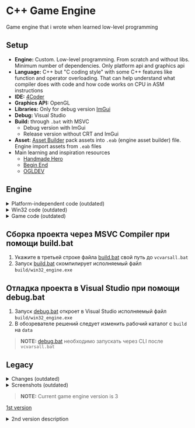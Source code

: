 # C++ Game Engine
Game engine that i wrote when learned low-level programming

## Setup
* **Engine:** Custom. Low-level programming. From scratch and without libs. Minimum number of dependencies. Only platform api and graphics api
* **Language:** C++ but "C coding style" with some C++ features like function and operator overloading. That can help understand what compiler does with code and how code works on CPU in ASM instructions
* **IDE:** [4Coder](https://4coder.net/)
* **Graphics API:** OpenGL
* **Libraries:** Only for debug version [ImGui](https://github.com/ocornut/imgui)
* **Debug:** Visual Studio
* **Build:** through `.bat` with MSVC
  * Debug version with ImGui
  * Release version without CRT and ImGui
* **Asset:** [Asset Builder](https://github.com/ezexff/asset-builder) pack assets into `.eab` (engine asset builder) file. Engine import assets from `.eab` files
* Main learning and inspiration resources
  * [Handmade Hero](https://handmadehero.org/)
  * [Begin End](https://www.youtube.com/channel/UCz29nMCtFP5cuyuLR_0dFkw)
  * [OGLDEV](https://ogldev.org/)

## Engine
<details>
<summary>Platform-independent code (outdated)</summary>

* ### Types
  * Custom names for C data types (int, float and etc.)
  * Constant values
    * Min and Max for int, float and etc.
    * Pi, Tau
  * Preprocessor directives
    * Assert()
    * InvalidCodePath
    * InvalidDefaultCase
    * Kilobytes(), Megabytes(), Gigabytes(), Terabytes()
    * ArrayCount()
  * No CRT
    * _fltused
    * memset()
  * Vector declarations (v2, v2s, v3, v3s, v4)
  * Rectangle declarations (rectangle2, rectangle3)
  * Matrix declarations (m4x4, m4x4_inv)
* ### Structs
  * Memory
    * `game_memory`
  * Renderer
    * `renderer_frame`
    * `camera`
    * `opengl`
  * Audio
    * `game_sound_output_buffer`
    * `loaded_sound`
  * Input
    * `platform_file_handle`
    * `platform_file_group`
    * `game_button_state`
    * `game_controller_input`
    * `game_input_mouse_button`
    * `game_input`
  * Other
    * `platform_api` pointers to win32 functions
      * Read data from files
        * GetAllFilesOfTypeBegin
        * GetAllFilesOfTypeEnd
        * OpenNextFile
        * ReadDataFromFile
        * FileError
  * Debug
    * `imgui` context, variables for windows visibility and etc.
* ### Functions
  * `SafeTruncateUInt64()`
  * `GetController()`
* ### Export/import function declarations
  * Game
    * `UpdateAndRender()`
    * `GetSoundSamples()`
  * Renderer
    * `BeginFrame()`
    * `EndFrame()`
---
  
</details>

<details>
<summary>Win32 code (outdated)</summary>


* ### Memory
  * Alloc big memory block with VirtualAlloc()
  * Init pointers to platform API functions
* ### Renderer (OpenGL)
  * Load renderer from .dll
  * Init frame object
  * Init pointers to shader functions
  * Update Frame object at every frame with `BeginFrame()` and `EndFrame()`
* ### Audio
  * WASAPI
  * ~~DirectSound~~
* ### Input
  * Keyboard
  * Mouse (keys, wheel, cursor)
  * Read files
    * GetAllFilesOfType
    * OpenNextFile
    * FileError
  * ~~XInput gamepad~~
* ### Other
  * Timer
  * Fps lock
  * Toggle fullscreen
* ### Debug
  * ImGui log app
  * ImGui win32 window
    * Settings
      * Demo window
      * Window mode
      * Fps lock
    * Renderer
      * Frame info
      * OpenGL info
    * Audio
      * WASAPI info
    * Input
      * Cheatsheet of implemented inputs
---

</details>

<details>
<summary>Game code (outdated)</summary>

* ### Memory
  * ConstArena static storage
  * TranArena updates every frame
* ### Renderer (OpenGL)
  * Frame through camera with perspective projection
  * Push buffer
    * Clear
    * RectOnGround
    * RectOutlineOnGround
    * BitmapOnGround
  * Frame through shader with effects (blur, emboss, grayscale, inverse, sepia)
  * Skybox
  * Ground chunks
* ### Audio (sound mixer)
  * Play sound
  * Test sine wave
    * Change tone volume
    * Change tone hz
* ### Mode
  * Test
    * Render
      * Clear screen
      * Rectangle on ground
      * Load shader from file
      * Compile shader
      * Link shader program
  * World
    * Input
      * Movement
      * Camera
      * Attack
    * Hash-based world storage
    * Entities (hero, wall, monstar, sword)
    * Sim region  
      * Update entities in area around camera (movement, collisions and etc.)
    * Render
      * Updatable entities
      * Bitmap at ground chunks
* ### Other
  * Math
    * Intrinsics
      * Scalar operations through processor instructions
      * SIMD intrinsics for trigonometric math functions (SVML)
    * Scalar operations
    * Vector operators and operations
    * Rectangle operators and operations
    * Matrix operators and operations
  * Multithreaded task workers
  * Asset
    * Reading EAB files
    * Load bitmaps and sounds through task workers
* ### Debug
  * ImGui log app
  * ImGui game window
    * Sim region window visibility
    * Memory
      * ConstArena info
      * TranArena info
    * Audio
      * Playing sound info
      * Test sine wave
        * Tone hz
        * Tone volume
      * Play 1st loaded sound
    * Frame
      * Push buffer info
      * Camera position and angle info
      * Preview for color and depth textures
      * Effects (blur, emboss, grayscale, inverse, sepia)
      * Live shaders editor window visibility
      * Variables info (IDs - textures, shaders, programs)
    * Input
      * Mouse pos and delta
      * Log mouse input
      * Log keyboard input
    * Threads
      * Current state info for 4 workers
    * Assets
      * Created memory blocks info
      * Count for every type of asset
      * EAB file tree
        * Show selected bitmap in preview window
        * Play selected sound
    * Mode
      * Change game mode
      * Change camera position
      * Background fill color
  * Bitmap preview window
  * Shaders editor window
  * Sim region window
    * Origin, bounds and etc. info
    * List of updatable entities

</details>

## Сборка проекта через MSVC Compiler при помощи build.bat
1. Укажите в третьей строке файла [build.bat](code/build.bat) свой путь до `vcvarsall.bat`
2. Запуск [build.bat](code/build.bat) скомпилирует исполняемый файл `build/win32_engine.exe`
## Отладка проекта в Visual Studio при помощи debug.bat
1. Запуск [debug.bat](code/debug.bat) откроет в Visual Studio исполняемый файл `build/win32_engine.exe`
2. В обозревателе решений следует изменить рабочий каталог с `build` на `data`
> **NOTE:** [debug.bat](code/debug.bat) необходимо запускать через CLI после `vcvarsall.bat`

## Legacy
<details>
<summary>Changes (outdated)</summary>

```
2024.03.26
 + added font to asset builder and engine
 + added font preview in ImGui EAB tree
 + in ImGui asset list Text replaced by BulletText

2024.03.20
 + added sim region, world, entities from old engine
 + added functions for rectangle types
 + added ground chunk buffers and fill ground chunks filling
 + fixed collision when hit monstar

2024.02.24
 + added IsDown() and WasPressed() input functions
 + fixed Frame s32 Width, Height replaced to v2s Dim
 + added MoveCamera() method - camera in frame from mode camera
 + changing camera pos and angle from game modes
 + added string type
 + added name and size in filehandle
 + improved OpenglCompileShader() and OpenglLinkProgram()
 + added rendering through texture (ColorTexture, DepthTexture, VAO, VBO, FBO)
 + added vert and frag shader screen effects to frame (blur, emboss, grayscale, inverse, sepia)
 + improved structure of ImGui debug windows
 + added mouse delta for 3d camera
 + improved 3d camera and movement in World mode
 + some ImGui Text replaced by BulletText
 + added task work queues
 + added assets loading from .eab files through thread task workers
 + added EAB tree with bitmaps and sounds
 + added preview window for bitmaps
 + added skybox
 + skybox optimized
 + fixed camera angle
 + fixed dtForFrame in movement code
 + improved shaders loading code
 + fixed bug in platform file i/o code
 + reworked code for load shader texts
 + added bitmap on ground to push buffer renderer
```

</details>

<details>
<summary>Screenshots (outdated)</summary>

### 23.03.2024
<img src="https://i.imgur.com/cGDpNIo.png" alt="5 - 23.03.2024">
<img src="https://i.imgur.com/wWGq702.png" alt="4 - 23.03.2024">
<img src="https://i.imgur.com/aPd24OJ.png" alt="3 - 23.03.2024">
<img src="https://i.imgur.com/Xwltila.png" alt="2 - 23.03.2024">
<img src="https://i.imgur.com/dF5uV3q.png" alt="1 - 23.03.2024">

### 18.02.2024
<img src="https://i.imgur.com/CTprHxF.png" alt="2 - 18.02.2024">

### 16.02.2024
<img src="https://i.imgur.com/P8EAYty.png" alt="1 - 16.02.2024">

### 26.12.2023
<img src="https://i.imgur.com/ScSqF2k.png" alt="19 - 26.12.2023">
<img src="https://i.imgur.com/mNnF25d.png" alt="18 - 26.12.2023">
<img src="https://i.imgur.com/66SAlev.png" alt="17 - 26.12.2023">
<img src="https://i.imgur.com/m0dVLfg.png" alt="16 - 26.12.2023">
<img src="https://i.imgur.com/oRULiTy.png" alt="15 - 26.12.2023">
<img src="https://i.imgur.com/2WkdFRJ.png" alt="14 - 26.12.2023">
<img src="https://i.imgur.com/3KfLifH.png" alt="13 - 26.12.2023">
<img src="https://i.imgur.com/SGAMw7X.png" alt="12 - 26.12.2023">
<img src="https://i.imgur.com/yoag0Nv.png" alt="11 - 26.12.2023">
<img src="https://i.imgur.com/qwDYdQb.png" alt="10 - 26.12.2023">

### 26.08.2023
<img src="https://i.imgur.com/08RFODw.png" alt="9 - 26.08.2023">
<img src="https://i.imgur.com/DuFitsj.png" alt="8 - 26.08.2023">

### 21.08.2023
<img src="https://i.imgur.com/ue5gFgL.png" alt="7 - 21.08.2023">

### 19.08.2023
<img src="https://i.imgur.com/BNUPyQj.png" alt="6 - 19.08.2023">

### 12.08.2023
<img src="https://i.imgur.com/lFqbDXQ.png" alt="5 - 12.08.2023">
<img src="https://i.imgur.com/icJtm0k.png" alt="4 - 12.08.2023">
<img src="https://i.imgur.com/vRpIoxd.png" alt="3 - 12.08.2023">
<img src="https://i.imgur.com/gW81zeb.png" alt="2 - 12.08.2023">

### 06.01.2023
<img src="https://i.imgur.com/oZZdn5x.png" alt="1 - 06.01.2023">

</details>

> **NOTE:** Current game engine version is 3

[1st version](https://github.com/ezexff/learning_opengl)

<details>
<summary>2nd version description</summary>

* ### Platform Layer (GLFW)
  * Memory: big memory block from VirtualAlloc()
  * OpenGL (Glad) + GLSL
  * Framerate
    * Locked and Unlocked
    * VSync
  * Window mode: fullscreen or windowed
  * Inputs
    * Keyboard
    * Mouse
  * Resolution independent rendering (getting window dimension)
  * Timers???
  * Debug
    * ImGui: Logging, Diagramming and etc.
    * Performance Counters
* ### Game Layer
  * Memory
    * WorldArena: static storage
      * GameState
      * Assets initialization
    * TranArena: updates every frame
      * SimRegion
      * GrounBuffer
      * RenderGroup
  * Types: Preprocessor directives
    * Custom names for standart types: int, float and etc.
    * Constant values: int min/max, float min/max, Pi, Tau and etc.
    * Assert(Expression)  
    * Kilobytes, Megabytes, Gigabytes, Terabytes
    * ArrayCount(Array)
  * Math: vectors, rectangles, matrices and scalar operations
  * Intrinsics: scalar operations through processor instructions
  * Inputs
    * Mouse
      * Camera pitch and yaw
      * ImGui
    * Keyboard: hero moving and shooting
  * Timers: models animations update???
  * Entities (игрок и объекты окружения)???
    * Equation of motion
    * Collision detection with gliding and overlapping
    * Transform matrices
  * Camera
  * Assets (импорт 3d-моделей, сгенерированных при помощи Assets Generator)???
  * SimRegion
  * RenderGroup (OpenGL)
    * Resolution independent rendering (FBO based on window dimension)
    * Persprective projection
    * Orthogonal projection
    * Environment Objects Rendering System (cистема рендеринга объектов окружения, объединённых в VBO)
    * Single Static Meshes (VBO одиночных мешей без анимаций)
    * Single Animated Meshes (VBO одиночных анимированных мешей)
    * Multiple Static Meshes (VBO инстансинг множества статичных мешей без анимаций - множество экземпляров мешей с разными матрицами преобразований)
    * Rendering debug info (world origin, lightings positions, collisions borders)
    * Water (FBO+RBO, Water Shader, Clipping Planes, DuDv Texture, Fresnel Effect, Normal Map)
    * Shadows (Shadow Mapping: Depth Map from Depth Buffer)
    * Grass Objects Rendering System (VBO инстансинг травы с облегчённым шейдером и без теней)
    * Seamless Ground Texture Rendering
  * ImGui: Logging, Diagramming and etc. Меню разработчика в ImGui для просмотра и редактирования параметров подсистем движка (Settings, Memory, Camera, Entities, Render, Light Sources, Shadows, Water)
  * Shaders
    * Water: Reflection Texture + Refraction Texture + Materials + Lighting
    * Grass: Materials + Lighting
    * 3d-model: Materials + Lighting + Shadows (Depth Shader, Shadow Shader, Shadow acne, Peter panning, PCF)

</details>
